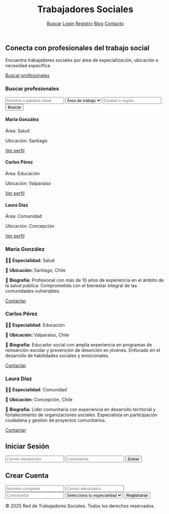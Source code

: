 <!DOCTYPE html>
<html lang="es">
<head>
  <meta charset="UTF-8">
  <meta name="viewport" content="width=device-width, initial-scale=1.0">
  <title>Red Social de Trabajo Social</title>
  <link href="https://cdn.jsdelivr.net/npm/tailwindcss@2.2.19/dist/tailwind.min.css" rel="stylesheet">
</head>
<body class="bg-gray-100 text-gray-900">
  <!-- Navbar -->
  <header class="bg-white shadow">
    <div class="container mx-auto px-6 py-4 flex justify-between items-center">
      <h1 class="text-2xl font-bold text-blue-600">Trabajadores Sociales</h1>
      <nav class="space-x-4">
        <a href="#buscar" class="text-gray-700 hover:text-blue-600">Buscar</a>
        <a href="#login" class="text-gray-700 hover:text-blue-600">Login</a>
        <a href="#registro" class="text-gray-700 hover:text-blue-600">Registro</a>
        <a href="#blog" class="text-gray-700 hover:text-blue-600">Blog</a>
        <a href="#contacto" class="text-gray-700 hover:text-blue-600">Contacto</a>
      </nav>
    </div>
  </header>

  <!-- Hero section -->
  <section class="bg-blue-50 py-20">
    <div class="container mx-auto px-6 text-center">
      <h2 class="text-4xl font-bold mb-4">Conecta con profesionales del trabajo social</h2>
      <p class="mb-8 text-lg text-gray-600">Encuentra trabajadores sociales por área de especialización, ubicación o necesidad específica.</p>
      <a href="#buscar" class="bg-blue-600 text-white px-6 py-3 rounded-lg text-lg hover:bg-blue-700">Buscar profesionales</a>
    </div>
  </section>

  <!-- Página de Búsqueda de Profesionales -->
  <section id="buscar" class="py-16 bg-white">
    <div class="container mx-auto px-6">
      <h3 class="text-2xl font-bold mb-6">Buscar profesionales</h3>
      <form class="grid grid-cols-1 md:grid-cols-3 gap-4 mb-8">
        <input type="text" placeholder="Nombre o palabra clave" class="border p-2 rounded">
        <select class="border p-2 rounded">
          <option value="">Área de trabajo</option>
          <option value="salud">Salud</option>
          <option value="educacion">Educación</option>
          <option value="comunidad">Comunidad</option>
        </select>
        <input type="text" placeholder="Ciudad o región" class="border p-2 rounded">
        <button type="submit" class="md:col-span-3 bg-blue-600 text-white py-2 rounded hover:bg-blue-700">Buscar</button>
      </form>
      <div class="grid md:grid-cols-3 gap-6">
        <div class="bg-gray-100 p-4 rounded shadow">
          <h4 class="text-lg font-semibold">María González</h4>
          <p class="text-sm text-gray-600">Área: Salud</p>
          <p class="text-sm text-gray-600">Ubicación: Santiago</p>
          <a href="#perfil-maria" class="text-blue-600 hover:underline text-sm">Ver perfil</a>
        </div>
        <div class="bg-gray-100 p-4 rounded shadow">
          <h4 class="text-lg font-semibold">Carlos Pérez</h4>
          <p class="text-sm text-gray-600">Área: Educación</p>
          <p class="text-sm text-gray-600">Ubicación: Valparaíso</p>
          <a href="#perfil-carlos" class="text-blue-600 hover:underline text-sm">Ver perfil</a>
        </div>
        <div class="bg-gray-100 p-4 rounded shadow">
          <h4 class="text-lg font-semibold">Laura Díaz</h4>
          <p class="text-sm text-gray-600">Área: Comunidad</p>
          <p class="text-sm text-gray-600">Ubicación: Concepción</p>
          <a href="#perfil-laura" class="text-blue-600 hover:underline text-sm">Ver perfil</a>
        </div>
      </div>
    </div>
  </section>

  <!-- Perfiles Individuales -->
  <section id="perfil-maria" class="py-16 bg-gray-50">
    <div class="container mx-auto px-6 max-w-3xl">
      <div class="bg-white p-6 rounded shadow">
        <h3 class="text-2xl font-bold mb-4">María González</h3>
        <p class="mb-2 text-gray-700">👩‍⚕️ <strong>Especialidad:</strong> Salud</p>
        <p class="mb-2 text-gray-700">📍 <strong>Ubicación:</strong> Santiago, Chile</p>
        <p class="mb-4 text-gray-700">📝 <strong>Biografía:</strong> Profesional con más de 10 años de experiencia en el ámbito de la salud pública. Comprometida con el bienestar integral de las comunidades vulnerables.</p>
        <a href="mailto:maria.gonzalez@email.com" class="inline-block bg-blue-600 text-white px-4 py-2 rounded hover:bg-blue-700">Contactar</a>
      </div>
    </div>
  </section>
  <section id="perfil-carlos" class="py-16 bg-gray-50">
    <div class="container mx-auto px-6 max-w-3xl">
      <div class="bg-white p-6 rounded shadow">
        <h3 class="text-2xl font-bold mb-4">Carlos Pérez</h3>
        <p class="mb-2 text-gray-700">👨‍🏫 <strong>Especialidad:</strong> Educación</p>
        <p class="mb-2 text-gray-700">📍 <strong>Ubicación:</strong> Valparaíso, Chile</p>
        <p class="mb-4 text-gray-700">📝 <strong>Biografía:</strong> Educador social con amplia experiencia en programas de reinserción escolar y prevención de deserción en jóvenes. Enfocado en el desarrollo de habilidades sociales y emocionales.</p>
        <a href="mailto:carlos.perez@email.com" class="inline-block bg-blue-600 text-white px-4 py-2 rounded hover:bg-blue-700">Contactar</a>
      </div>
    </div>
  </section>
  <section id="perfil-laura" class="py-16 bg-gray-50">
    <div class="container mx-auto px-6 max-w-3xl">
      <div class="bg-white p-6 rounded shadow">
        <h3 class="text-2xl font-bold mb-4">Laura Díaz</h3>
        <p class="mb-2 text-gray-700">👩‍💼 <strong>Especialidad:</strong> Comunidad</p>
        <p class="mb-2 text-gray-700">📍 <strong>Ubicación:</strong> Concepción, Chile</p>
        <p class="mb-4 text-gray-700">📝 <strong>Biografía:</strong> Líder comunitaria con experiencia en desarrollo territorial y fortalecimiento de organizaciones sociales. Especialista en participación ciudadana y gestión de proyectos comunitarios.</p>
        <a href="mailto:laura.diaz@email.com" class="inline-block bg-blue-600 text-white px-4 py-2 rounded hover:bg-blue-700">Contactar</a>
      </div>
    </div>
  </section>

  <!-- Login -->
  <section id="login" class="py-16 bg-white">
    <div class="container mx-auto px-6 max-w-md">
      <div class="bg-gray-100 p-6 rounded shadow">
        <h2 class="text-2xl font-bold mb-6 text-center">Iniciar Sesión</h2>
        <form class="space-y-4">
          <input type="email" placeholder="Correo electrónico" class="w-full p-2 border rounded">
          <input type="password" placeholder="Contraseña" class="w-full p-2 border rounded">
          <button class="w-full bg-blue-600 text-white py-2 rounded hover:bg-blue-700">Entrar</button>
        </form>
      </div>
    </div>
  </section>

  <!-- Registro -->
  <section id="registro" class="py-16 bg-gray-50">
    <div class="container mx-auto px-6 max-w-md">
      <div class="bg-white p-6 rounded shadow">
        <h2 class="text-2xl font-bold mb-6 text-center">Crear Cuenta</h2>
        <form class="space-y-4">
          <input type="text" placeholder="Nombre completo" class="w-full p-2 border rounded">
          <input type="email" placeholder="Correo electrónico" class="w-full p-2 border rounded">
          <input type="password" placeholder="Contraseña" class="w-full p-2 border rounded">
          <select class="w-full p-2 border rounded">
            <option>Selecciona tu especialidad</option>
            <option value="salud">Salud</option>
            <option value="educacion">Educación</option>
            <option value="comunidad">Comunidad</option>
          </select>
          <button class="w-full bg-blue-600 text-white py-2 rounded hover:bg-blue-700">Registrarse</button>
        </form>
      </div>
    </div>
  </section>

  <!-- Footer -->
  <footer class="bg-white mt-20 shadow-inner">
    <div class="container mx-auto px-6 py-4 text-center text-gray-600">
      &copy; 2025 Red de Trabajadores Sociales. Todos los derechos reservados.
    </div>
  </footer>
</body>
</html>
